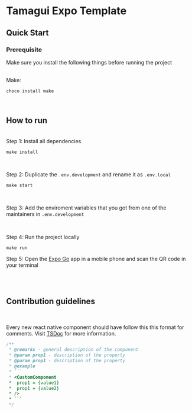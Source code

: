 # Tamagui Expo Template

## Quick Start

### Prerequisite

Make sure you install the following things before running the project

<br/>
Make:

```
choco install make
```

<br/>

## How to run

<br/>
Step 1: Install all dependencies

```
make install
```

<br/>

Step 2: Duplicate the `.env.development` and rename it as `.env.local`

```
make start
```

<br/>

Step 3: Add the enviroment variables that you got from one of the maintainers in `.env.development`

<br/>

Step 4: Run the project locally

```
make run
```

Step 5: Open the [Expo Go](https://expo.dev/client) app in a mobile phone and scan the QR code in your terminal

<br/><br/>

## Contribution guidelines

<br/>

Every new react native component should have follow this this format for comments. Visit [TSDoc](https://tsdoc.org/) for more information.

````javascript
/**
 * @remarks - general description of the component
 * @param prop1 - description of the property
 * @param prop1 - description of the property
 * @example
 * ```
 * <CustomComponent
 * 	prop1 = {value1}
 * 	prop1 = {value2}
 * />
 * ```
 */
````
